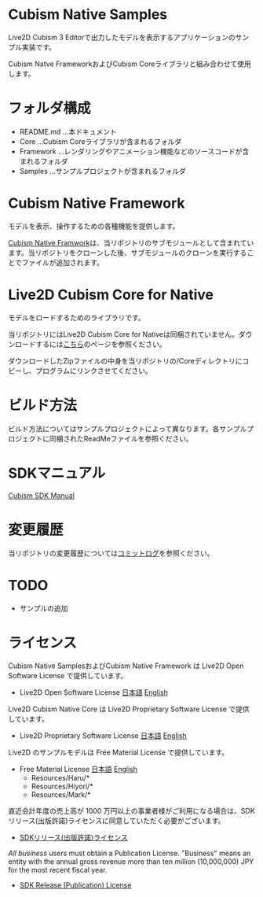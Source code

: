 ﻿# Cubism Native Samples

Live2D Cubism 3 Editorで出力したモデルを表示するアプリケーションのサンプル実装です。

Cubism Natve FrameworkおよびCubism Coreライブラリと組み合わせて使用します。


# フォルダ構成

- README.md  ...本ドキュメント
- Core       ...Cubism Coreライブラリが含まれるフォルダ
- Framework  ...レンダリングやアニメーション機能などのソースコードが含まれるフォルダ
- Samples    ...サンプルプロジェクトが含まれるフォルダ


# Cubism Native Framework

モデルを表示、操作するための各種機能を提供します。

[Cubism Native Framwork](https://github.com/Live2D/CubismNativeFramework)は、当リポジトリのサブモジュールとして含まれています。当リポジトリをクローンした後、サブモジュールのクローンを実行することでファイルが追加されます。


# Live2D Cubism Core for Native

モデルをロードするためのライブラリです。

当リポジトリにはLive2D Cubism Core for Nativeは同梱されていません。ダウンロードするには[こちら](https://live2d.github.io/)のページを参照ください。

ダウンロードしたZipファイルの中身を当リポジトリの/Coreディレクトリにコピーし、プログラムにリンクさせてください。


# ビルド方法

ビルド方法についてはサンプルプロジェクトによって異なります。各サンプルプロジェクトに同梱されたReadMeファイルを参照ください。


# SDKマニュアル

[Cubism SDK Manual](http://docs.live2d.com/cubism-sdk-manual/top/)


# 変更履歴

当リポジトリの変更履歴については[コミットログ](https://github.com/Live2D/CubismNativeSamples/commits/master)を参照ください。


# TODO

- サンプルの追加


# ライセンス
Cubism Native SamplesおよびCubism Native Framework は Live2D Open Software License で提供しています。
- Live2D Open Software License 
[日本語](http://www.live2d.com/eula/live2d-open-software-license-agreement_jp.html) 
[English](http://www.live2d.com/eula/live2d-open-software-license-agreement_en.html) 


Live2D Cubism Native Core は Live2D Proprietary Software License で提供しています。
 - Live2D Proprietary Software License 
[日本語](http://www.live2d.com/eula/live2d-proprietary-software-license-agreement_jp.html) 
[English](http://www.live2d.com/eula/live2d-proprietary-software-license-agreement_en.html) 


Live2D のサンプルモデルは Free Material License で提供しています。
- Free Material License 
[日本語](http://www.live2d.com/eula/live2d-free-material-license-agreement_jp.html) 
[English](http://www.live2d.com/eula/live2d-free-material-license-agreement_en.html) 
   - Resources/Haru/*
   - Resources/Hiyori/*
   - Resources/Mark/*


直近会計年度の売上高が 1000 万円以上の事業者様がご利用になる場合は、SDKリリース(出版許諾)ライセンスに同意していただく必要がございます。 
- [SDKリリース(出版許諾)ライセンス](http://www.live2d.com/ja/products/releaselicense) 


*All business* users must obtain a Publication License. "Business" means an entity  with the annual gross revenue more than ten million (10,000,000) JPY for the most recent fiscal year.
- [SDK Release (Publication) License](http://www.live2d.com/en/products/releaselicense) 


